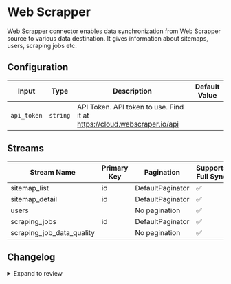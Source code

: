 # Web Scrapper
[Web Scrapper](https://webscraper.io/documentation/web-scraper-cloud/api) connector enables data synchronization from Web Scrapper source to various data destination. It gives information about sitemaps, users, scraping jobs etc.

## Configuration

| Input | Type | Description | Default Value |
|-------|------|-------------|---------------|
| `api_token` | `string` | API Token. API token to use. Find it at https://cloud.webscraper.io/api |  |

## Streams
| Stream Name | Primary Key | Pagination | Supports Full Sync | Supports Incremental |
|-------------|-------------|------------|---------------------|----------------------|
| sitemap_list | id | DefaultPaginator | ✅ |  ❌  |
| sitemap_detail | id | DefaultPaginator | ✅ |  ❌  |
| users |  | No pagination | ✅ |  ❌  |
| scraping_jobs | id | DefaultPaginator | ✅ |  ❌  |
| scraping_job_data_quality |  | No pagination | ✅ |  ❌  |

## Changelog

<details>
  <summary>Expand to review</summary>

| Version          | Date              | Pull Request | Subject        |
|------------------|-------------------|--------------|----------------|
| 0.0.37 | 2025-10-14 | [67968](https://github.com/airbytehq/airbyte/pull/67968) | Update dependencies |
| 0.0.36 | 2025-10-07 | [67331](https://github.com/airbytehq/airbyte/pull/67331) | Update dependencies |
| 0.0.35 | 2025-09-30 | [66448](https://github.com/airbytehq/airbyte/pull/66448) | Update dependencies |
| 0.0.34 | 2025-09-09 | [65727](https://github.com/airbytehq/airbyte/pull/65727) | Update dependencies |
| 0.0.33 | 2025-08-23 | [65408](https://github.com/airbytehq/airbyte/pull/65408) | Update dependencies |
| 0.0.32 | 2025-08-09 | [64855](https://github.com/airbytehq/airbyte/pull/64855) | Update dependencies |
| 0.0.31 | 2025-08-02 | [64393](https://github.com/airbytehq/airbyte/pull/64393) | Update dependencies |
| 0.0.30 | 2025-07-26 | [64050](https://github.com/airbytehq/airbyte/pull/64050) | Update dependencies |
| 0.0.29 | 2025-07-19 | [63641](https://github.com/airbytehq/airbyte/pull/63641) | Update dependencies |
| 0.0.28 | 2025-07-12 | [63235](https://github.com/airbytehq/airbyte/pull/63235) | Update dependencies |
| 0.0.27 | 2025-07-05 | [62687](https://github.com/airbytehq/airbyte/pull/62687) | Update dependencies |
| 0.0.26 | 2025-06-28 | [62204](https://github.com/airbytehq/airbyte/pull/62204) | Update dependencies |
| 0.0.25 | 2025-06-21 | [61744](https://github.com/airbytehq/airbyte/pull/61744) | Update dependencies |
| 0.0.24 | 2025-06-15 | [61195](https://github.com/airbytehq/airbyte/pull/61195) | Update dependencies |
| 0.0.23 | 2025-05-24 | [59950](https://github.com/airbytehq/airbyte/pull/59950) | Update dependencies |
| 0.0.22 | 2025-05-04 | [59544](https://github.com/airbytehq/airbyte/pull/59544) | Update dependencies |
| 0.0.21 | 2025-04-26 | [58960](https://github.com/airbytehq/airbyte/pull/58960) | Update dependencies |
| 0.0.20 | 2025-04-19 | [58538](https://github.com/airbytehq/airbyte/pull/58538) | Update dependencies |
| 0.0.19 | 2025-04-12 | [58024](https://github.com/airbytehq/airbyte/pull/58024) | Update dependencies |
| 0.0.18 | 2025-04-05 | [57418](https://github.com/airbytehq/airbyte/pull/57418) | Update dependencies |
| 0.0.17 | 2025-03-29 | [56827](https://github.com/airbytehq/airbyte/pull/56827) | Update dependencies |
| 0.0.16 | 2025-03-22 | [56322](https://github.com/airbytehq/airbyte/pull/56322) | Update dependencies |
| 0.0.15 | 2025-03-08 | [55614](https://github.com/airbytehq/airbyte/pull/55614) | Update dependencies |
| 0.0.14 | 2025-03-01 | [55086](https://github.com/airbytehq/airbyte/pull/55086) | Update dependencies |
| 0.0.13 | 2025-02-22 | [54465](https://github.com/airbytehq/airbyte/pull/54465) | Update dependencies |
| 0.0.12 | 2025-02-15 | [54038](https://github.com/airbytehq/airbyte/pull/54038) | Update dependencies |
| 0.0.11 | 2025-02-08 | [53556](https://github.com/airbytehq/airbyte/pull/53556) | Update dependencies |
| 0.0.10 | 2025-02-01 | [53102](https://github.com/airbytehq/airbyte/pull/53102) | Update dependencies |
| 0.0.9 | 2025-01-25 | [52396](https://github.com/airbytehq/airbyte/pull/52396) | Update dependencies |
| 0.0.8 | 2025-01-18 | [51429](https://github.com/airbytehq/airbyte/pull/51429) | Update dependencies |
| 0.0.7 | 2024-12-28 | [50754](https://github.com/airbytehq/airbyte/pull/50754) | Update dependencies |
| 0.0.6 | 2024-12-21 | [50370](https://github.com/airbytehq/airbyte/pull/50370) | Update dependencies |
| 0.0.5 | 2024-12-14 | [49778](https://github.com/airbytehq/airbyte/pull/49778) | Update dependencies |
| 0.0.4 | 2024-12-12 | [49393](https://github.com/airbytehq/airbyte/pull/49393) | Update dependencies |
| 0.0.3 | 2024-12-11 | [49115](https://github.com/airbytehq/airbyte/pull/49115) | Starting with this version, the Docker image is now rootless. Please note that this and future versions will not be compatible with Airbyte versions earlier than 0.64 |
| 0.0.2 | 2024-11-04 | [48269](https://github.com/airbytehq/airbyte/pull/48269) | Update dependencies |
| 0.0.1 | 2024-10-29 | | Initial release by [@bishalbera](https://github.com/bishalbera) via Connector Builder |

</details>
